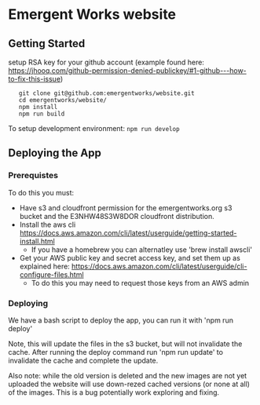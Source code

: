 # Emergent Works website

## Getting Started

setup RSA key for your github account (example found here: https://jhooq.com/github-permission-denied-publickey/#1-github---how-to-fix-this-issue)

```shell
   git clone git@github.com:emergentworks/website.git
   cd emergentworks/website/
   npm install
   npm run build
```

To setup development environment:
`npm run develop`

## Deploying the App

### Prerequistes

To do this you must:

- Have s3 and cloudfront permission for the emergentworks.org s3 bucket and the E3NHW48S3W8DOR cloudfront distribution.
- Install the aws cli https://docs.aws.amazon.com/cli/latest/userguide/getting-started-install.html
  - If you have a homebrew you can alternatley use 'brew install awscli'
- Get your AWS public key and secret access key, and set them up as explained here: https://docs.aws.amazon.com/cli/latest/userguide/cli-configure-files.html
  - To do this you may need to request those keys from an AWS admin

### Deploying

We have a bash script to deploy the app, you can run it with 'npm run deploy'

Note, this will update the files in the s3 bucket, but will not invalidate the cache. After running the
deploy command run 'npm run update' to invalidate the cache and complete the update.

Also note: while the old version is deleted and the new images are not yet uploaded the website will use down-rezed cached versions (or none at all) of the images. This is a bug potentially work exploring and fixing.
